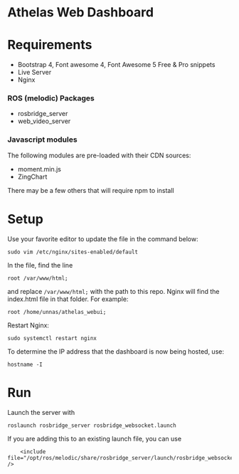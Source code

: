 # Athelas Web Dashboard


# Requirements
- Bootstrap 4, Font awesome 4, Font Awesome 5 Free & Pro snippets 
- Live Server
- Nginx

### ROS (melodic) Packages
- rosbridge_server
- web_video_server

### Javascript modules
The following modules are pre-loaded with their CDN sources:
- moment.min.js
- ZingChart

There may be a few others that will require npm to install

# Setup
Use your favorite editor to update the file in the command below:

```
sudo vim /etc/nginx/sites-enabled/default
```

In the file, find the line 

```
root /var/www/html;
```

and replace `/var/www/html;` with the path to this repo. Nginx will find the index.html file in that folder.
For example:

```
root /home/unnas/athelas_webui;
```

Restart Nginx:
```
sudo systemctl restart nginx
```

To determine the IP address that the dashboard is now being hosted, use:
```
hostname -I
```

# Run

Launch the server with

```
roslaunch rosbridge_server rosbridge_websocket.launch
```

If you are adding this to an existing launch file, you can use
```
	<include file="/opt/ros/melodic/share/rosbridge_server/launch/rosbridge_websocket.launch" />
```